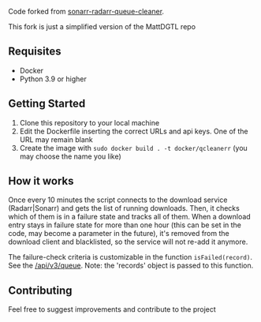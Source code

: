 Code forked from [sonarr-radarr-queue-cleaner](https://github.com/MattDGTL/sonarr-radarr-queue-cleaner).

This fork is just a simplified version of the MattDGTL repo

## Requisites

- Docker
- Python 3.9 or higher

## Getting Started

1. Clone this repository to your local machine
2. Edit the Dockerfile inserting the correct URLs and api keys. One of the URL may remain blank
3. Create the image with `sudo docker build . -t docker/qcleanerr` (you may choose the name you like)

## How it works

Once every 10 minutes the script connects to the download service (Radarr|Sonarr) and gets the list of running downloads. 
Then, it checks which of them is in a failure state and tracks all of them.
When a download entry stays in failure state for more than one hour (this can be set in the code, may become a parameter in the future), 
it's removed from the download client and blacklisted, so the service will not re-add it anymore.

The failure-check criteria is customizable in the function `isFailed(record)`. See the [/api/v3/queue](https://radarr.video/docs/api/#/Queue/get_api_v3_queue).
Note: the 'records' object is passed to this function.

## Contributing

Feel free to suggest improvements and contribute to the project
